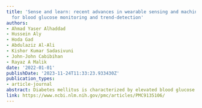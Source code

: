 ```yaml
---
title: 'Sense and learn: recent advances in wearable sensing and machine learning
  for blood glucose monitoring and trend-detection'
authors:
- Ahmad Yaser Alhaddad
- Hussein Aly
- Hoda Gad
- Abdulaziz Al-Ali
- Kishor Kumar Sadasivuni
- John-John Cabibihan
- Rayaz A Malik
date: '2022-01-01'
publishDate: '2023-11-24T11:33:23.933430Z'
publication_types:
- article-journal
abstract: Diabetes mellitus is characterized by elevated blood glucose levels, however patients with diabetes may also develop hypoglycemia due to treatment. There is an increasing demand for non-invasive blood glucose monitoring and trends detection amongst people with diabetes and healthy individuals, especially athletes. Wearable devices and non-invasive sensors for blood glucose monitoring have witnessed considerable advances. This review is an update on recent contributions utilizing novel sensing technologies over the past five years which include electrocardiogram, electromagnetic, bioimpedance, photoplethysmography, and acceleration measures as well as bodily fluid glucose sensors to monitor glucose and trend detection. We also review methods that use machine learning algorithms to predict blood glucose trends, especially for high risk events such as hypoglycemia. Convolutional and recurrent neural networks, support vector machines, and decision trees are examples of such machine learning algorithms. Finally, we address the key limitations and challenges of these studies and provide recommendations for future work.
link: https://www.ncbi.nlm.nih.gov/pmc/articles/PMC9135106/
---
```

